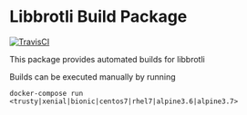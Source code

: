 # Libbrotli Build Package

[![TravisCI](https://img.shields.io/travis/charlesportwoodii/libbrotli-build.svg?style=flat-square "TravisCI")](https://travis-ci.com/charlesportwoodii/libbrotli-build)

This package provides automated builds for libbrotli

Builds can be executed manually by running
```
docker-compose run <trusty|xenial|bionic|centos7|rhel7|alpine3.6|alpine3.7>
```
